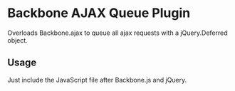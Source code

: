 Backbone AJAX Queue Plugin
============================================

Overloads Backbone.ajax to queue all ajax requests with a jQuery.Deferred object.

Usage
-----
Just include the JavaScript file after Backbone.js and jQuery.
